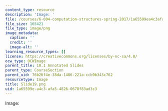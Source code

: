 ```yaml
---
content_type: resource
description: 'Image: '
file: /courses/6-004-computation-structures-spring-2017/1a65599ea4c3afa548260678f83ad3c3_Slide19.png
file_size: 165421
file_type: image/png
image_metadata:
  caption: ''
  credit: ''
  image-alt: ''
learning_resource_types: []
license: https://creativecommons.org/licenses/by-nc-sa/4.0/
ocw_type: OCWImage
parent_title: 10.1 Annotated Slides
parent_type: CourseSection
parent_uid: 76b26f4e-38da-1486-221a-ccb9b343c762
resourcetype: Image
title: Slide19.png
uid: 1a65599e-a4c3-afa5-4826-0678f83ad3c3
---
```

Image: 